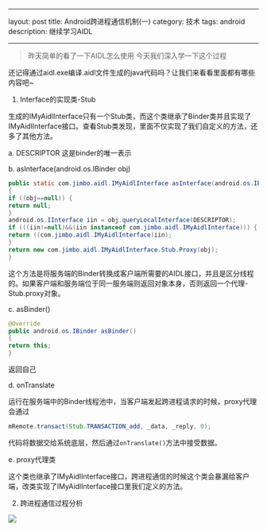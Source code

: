 ﻿---

layout: post
title: Android跨进程通信机制(一)
category: 技术
tags: android
description: 继续学习AIDL

---

>昨天简单的看了一下AIDL怎么使用 今天我们深入学一下这个过程

还记得通过aidl.exe编译.aidl文件生成的java代码吗？让我们来看看里面都有哪些内容吧~

1. Interface的实现类-Stub

生成的IMyAidlInterface只有一个Stub类，而这个类继承了Binder类并且实现了IMyAidlInterface接口。查看Stub类发现，里面不仅实现了我们自定义的方法，还多了其他方法。

a. DESCRIPTOR 这是binder的唯一表示

b. asInterface(android.os.IBinder obj)

```java
public static com.jimbo.aidl.IMyAidlInterface asInterface(android.os.IBinder obj)
{
if ((obj==null)) {
return null;
}
android.os.IInterface iin = obj.queryLocalInterface(DESCRIPTOR);
if (((iin!=null)&&(iin instanceof com.jimbo.aidl.IMyAidlInterface))) {
return ((com.jimbo.aidl.IMyAidlInterface)iin);
}
return new com.jimbo.aidl.IMyAidlInterface.Stub.Proxy(obj);
}

```

这个方法是将服务端的Binder转换成客户端所需要的AIDL接口，并且是区分线程的。如果客户端和服务端位于同一服务端则返回对象本身，否则返回一个代理-Stub.proxy对象。

c. asBinder()

```java
@Override
public android.os.IBinder asBinder()
{
return this;
}

```

返回自己

d. onTranslate

运行在服务端中的Binder线程池中，当客户端发起跨进程请求的时候，proxy代理会通过

```java
mRemote.transact(Stub.TRANSACTION_add, _data, _reply, 0);        

```

代码将数据交给系统底层，然后通过`onTranslate()`方法中接受数据。

e. proxy代理类

这个类也继承了IMyAidlInterface接口，跨进程通信的时候这个类会暴漏给客户端，改类实现了IMyAidlInterface接口里我们定义的方法。

2. 跨进程通信过程分析

![](http://7xjtan.com1.z0.glb.clouddn.com/1111111111.png)





